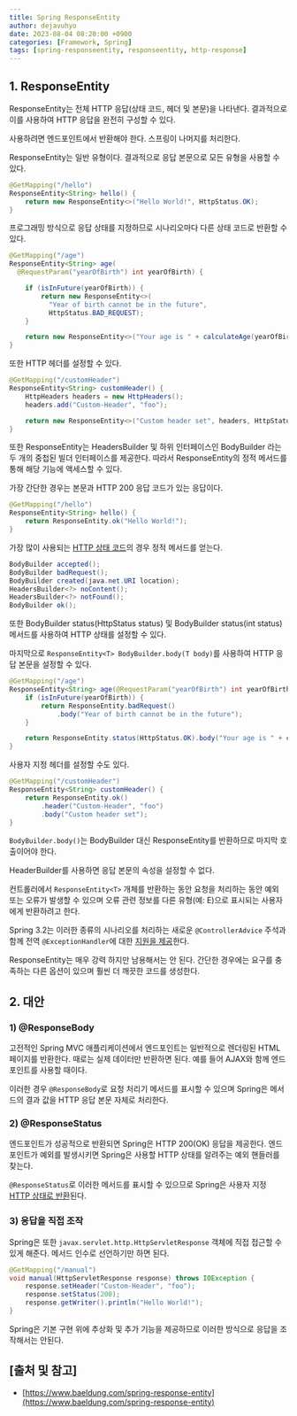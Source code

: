 ```yaml
---
title: Spring ResponseEntity
author: dejavuhyo
date: 2023-08-04 08:20:00 +0900
categories: [Framework, Spring]
tags: [spring-responseentity, responseentity, http-response]
---
```


## 1. ResponseEntity
ResponseEntity는 전체 HTTP 응답(상태 코드, 헤더 및 본문)을 나타낸다. 결과적으로 이를 사용하여 HTTP 응답을 완전히 구성할 수 있다.

사용하려면 엔드포인트에서 반환해야 한다. 스프링이 나머지를 처리한다.

ResponseEntity는 일반 유형이다. 결과적으로 응답 본문으로 모든 유형을 사용할 수 있다.

```java
@GetMapping("/hello")
ResponseEntity<String> hello() {
    return new ResponseEntity<>("Hello World!", HttpStatus.OK);
}
```

프로그래밍 방식으로 응답 상태를 지정하므로 시나리오마다 다른 상태 코드로 반환할 수 있다.

```java
@GetMapping("/age")
ResponseEntity<String> age(
  @RequestParam("yearOfBirth") int yearOfBirth) {

    if (isInFuture(yearOfBirth)) {
        return new ResponseEntity<>(
          "Year of birth cannot be in the future", 
          HttpStatus.BAD_REQUEST);
    }

    return new ResponseEntity<>("Your age is " + calculateAge(yearOfBirth), HttpStatus.OK);
}
```

또한 HTTP 헤더를 설정할 수 있다.

```java
@GetMapping("/customHeader")
ResponseEntity<String> customHeader() {
    HttpHeaders headers = new HttpHeaders();
    headers.add("Custom-Header", "foo");

    return new ResponseEntity<>("Custom header set", headers, HttpStatus.OK);
}
```

또한 ResponseEntity는 HeadersBuilder 및 하위 인터페이스인 BodyBuilder 라는 두 개의 중첩된 빌더 인터페이스를 제공한다. 따라서 ResponseEntity의 정적 메서드를 통해 해당 기능에 액세스할 수 있다.

가장 간단한 경우는 본문과 HTTP 200 응답 코드가 있는 응답이다.

```java
@GetMapping("/hello")
ResponseEntity<String> hello() {
    return ResponseEntity.ok("Hello World!");
}
```

가장 많이 사용되는 [HTTP 상태 코드](https://www.baeldung.com/cs/http-status-codes)의 경우 정적 메서드를 얻는다.

```java
BodyBuilder accepted();
BodyBuilder badRequest();
BodyBuilder created(java.net.URI location);
HeadersBuilder<?> noContent();
HeadersBuilder<?> notFound();
BodyBuilder ok();
```

또한 BodyBuilder status(HttpStatus status) 및 BodyBuilder status(int status) 메서드를 사용하여 HTTP 상태를 설정할 수 있다.

마지막으로 `ResponseEntity<T> BodyBuilder.body(T body)`를 사용하여 HTTP 응답 본문을 설정할 수 있다.

```java
@GetMapping("/age")
ResponseEntity<String> age(@RequestParam("yearOfBirth") int yearOfBirth) {
    if (isInFuture(yearOfBirth)) {
        return ResponseEntity.badRequest()
            .body("Year of birth cannot be in the future");
    }

    return ResponseEntity.status(HttpStatus.OK).body("Your age is " + calculateAge(yearOfBirth));
}
```

사용자 지정 헤더를 설정할 수도 있다.

```java
@GetMapping("/customHeader")
ResponseEntity<String> customHeader() {
    return ResponseEntity.ok()
        .header("Custom-Header", "foo")
        .body("Custom header set");
}
```

`BodyBuilder.body()`는 BodyBuilder 대신 ResponseEntity를 반환하므로 마지막 호출이어야 한다.

HeaderBuilder를 사용하면 응답 본문의 속성을 설정할 수 없다.

컨트롤러에서 `ResponseEntity<T>` 개체를 반환하는 동안 요청을 처리하는 동안 예외 또는 오류가 발생할 수 있으며 오류 관련 정보를 다른 유형(예: E)으로 표시되는 사용자에게 반환하려고 한다.

Spring 3.2는 이러한 종류의 시나리오를 처리하는 새로운 `@ControllerAdvice` 주석과 함께 전역 `@ExceptionHandler`에 대한 [지원을 제공](https://www.baeldung.com/exception-handling-for-rest-with-spring)한다.

ResponseEntity는 매우 강력 하지만 남용해서는 안 된다. 간단한 경우에는 요구를 충족하는 다른 옵션이 있으며 훨씬 더 깨끗한 코드를 생성한다.

## 2. 대안

### 1) @ResponseBody
고전적인 Spring MVC 애플리케이션에서 엔드포인트는 일반적으로 렌더링된 HTML 페이지를 반환한다. 때로는 실제 데이터만 반환하면 된다. 예를 들어 AJAX와 함께 엔드포인트를 사용할 때이다.

이러한 경우 `@ResponseBody`로 요청 처리기 메서드를 표시할 수 있으며 Spring은 메서드의 결과 값을 HTTP 응답 본문 자체로 처리한다.

### 2) @ResponseStatus
엔드포인트가 성공적으로 반환되면 Spring은 HTTP 200(OK) 응답을 제공한다. 엔드포인트가 예외를 발생시키면 Spring은 사용할 HTTP 상태를 알려주는 예외 핸들러를 찾는다.

`@ResponseStatus`로 이러한 메서드를 표시할 수 있으므로 Spring은 사용자 지정 [HTTP 상태로 반환](https://www.baeldung.com/spring-response-status)된다.

### 3) 응답을 직접 조작
Spring은 또한 `javax.servlet.http.HttpServletResponse` 객체에 직접 접근할 수 있게 해준다. 메서드 인수로 선언하기만 하면 된다.

```java
@GetMapping("/manual")
void manual(HttpServletResponse response) throws IOException {
    response.setHeader("Custom-Header", "foo");
    response.setStatus(200);
    response.getWriter().println("Hello World!");
}
```

Spring은 기본 구현 위에 추상화 및 추가 기능을 제공하므로 이러한 방식으로 응답을 조작해서는 안된다.

## [출처 및 참고]
* [https://www.baeldung.com/spring-response-entity](https://www.baeldung.com/spring-response-entity)
